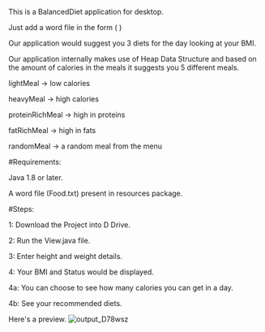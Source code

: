 This is a BalancedDiet application for desktop. 

Just add a word file in the form (<FOOD-NAME> <Protein> <Carboydrate> <Fats> <Fibers>)

Our application would suggest you 3 diets for the day looking at your BMI.

Our application internally makes use of Heap Data Structure and based on the amount of calories in the meals it suggests you 5 different meals.

lightMeal -> low calories

heavyMeal -> high calories

proteinRichMeal -> high in proteins

fatRichMeal -> high in fats

randomMeal -> a random meal from the menu


#Requirements:

Java 1.8 or later.

A word file (Food.txt) present in resources package.

#Steps:

1: Download the Project into D Drive.

2: Run the View.java file.

3: Enter height and weight details.

4: Your BMI and Status would be displayed.

  4a: You can choose to see how many calories you can get in a day.
  
  4b: See your recommended diets.
  
 Here's a preview.
![output_D78wsz](https://user-images.githubusercontent.com/10860936/61641436-c0346880-acbc-11e9-9a64-a1120a5ef9d5.gif)
